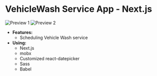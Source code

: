 # VehicleWash Service App - Next.js

![Preview 1](https://github.com/urosradosavljevic/car-wash/showcase-1.JPG)
![Preview 2](https://github.com/urosradosavljevic/car-wash/showcase-2.JPG)

- **Features:**
  - Scheduling Vehicle Wash service
- **Using:**
  - Next.js
  - mobx
  - Customized react-datepicker
  - Sass
  - Babel
